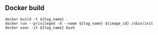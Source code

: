 ## Docker build

```
docker build -t ${tag_name} .
docker run --privileged -d --name ${tag_name} ${image_id} /sbin/init
docker exec -it ${tag_name} bash
```
